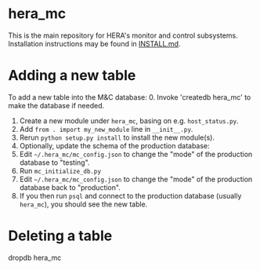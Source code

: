 # hera_mc

This is the main repository for HERA's monitor and control subsystems.
Installation instructions may be found in [INSTALL.md](./INSTALL.md).

# Adding a new table

To add a new table into the M&C database:
0. Invoke 'createdb hera_mc' to make the database if needed.
1. Create a new module under `hera_mc`, basing on e.g. `host_status.py`.
2. Add `from . import my_new_module` line in `__init__.py`.
3. Rerun `python setup.py install` to install the new module(s).
4. Optionally, update the schema of the production database:
  1. Edit `~/.hera_mc/mc_config.json` to change the "mode" of the
	 production database to "testing".
  2. Run `mc_initialize_db.py`
  3. Edit `~/.hera_mc/mc_config.json` to change the "mode" of the
	 production database back to "production".
  4. If you then run `psql` and connect to the production database (usually
     `hera_mc`), you should see the new table.

# Deleting a table
dropdb hera_mc
